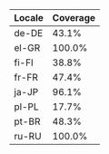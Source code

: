 | Locale | Coverage |
|--------|----------|
| de-DE | 43.1% |
| el-GR | 100.0% |
| fi-FI | 38.8% |
| fr-FR | 47.4% |
| ja-JP | 96.1% |
| pl-PL | 17.7% |
| pt-BR | 48.3% |
| ru-RU | 100.0% |
